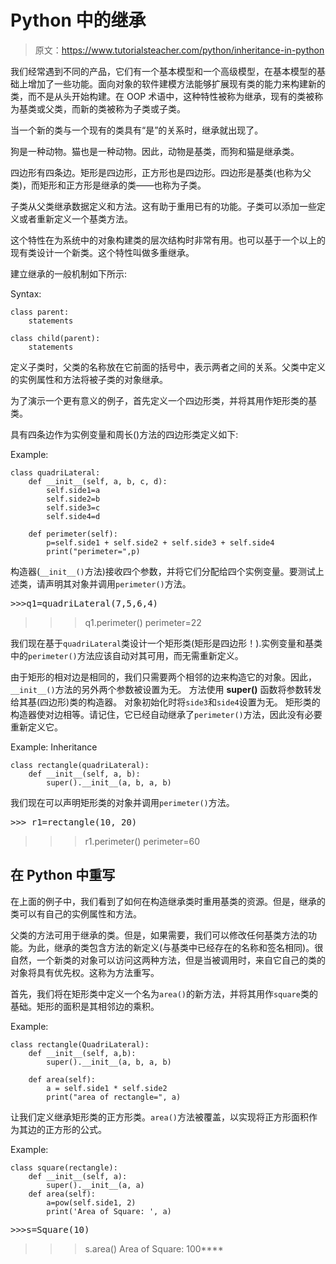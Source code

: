 # Python 中的继承

> 原文：<https://www.tutorialsteacher.com/python/inheritance-in-python>

我们经常遇到不同的产品，它们有一个基本模型和一个高级模型，在基本模型的基础上增加了一些功能。面向对象的软件建模方法能够扩展现有类的能力来构建新的类，而不是从头开始构建。在 OOP 术语中，这种特性被称为继承，现有的类被称为基类或父类，而新的类被称为子类或子类。

当一个新的类与一个现有的类具有“是”的关系时，继承就出现了。

狗是一种动物。猫也是一种动物。因此，动物是基类，而狗和猫是继承类。

四边形有四条边。矩形是四边形，正方形也是四边形。四边形是基类(也称为父类)，而矩形和正方形是继承的类——也称为子类。

子类从父类继承数据定义和方法。这有助于重用已有的功能。子类可以添加一些定义或者重新定义一个基类方法。

这个特性在为系统中的对象构建类的层次结构时非常有用。也可以基于一个以上的现有类设计一个新类。这个特性叫做多重继承。

建立继承的一般机制如下所示:

Syntax:

```
class parent:
    statements

class child(parent):
    statements

```

定义子类时，父类的名称放在它前面的括号中，表示两者之间的关系。父类中定义的实例属性和方法将被子类的对象继承。

为了演示一个更有意义的例子，首先定义一个四边形类，并将其用作矩形类的基类。

具有四条边作为实例变量和周长()方法的四边形类定义如下:

Example: 

```
class quadriLateral:
    def __init__(self, a, b, c, d):
        self.side1=a
        self.side2=b
        self.side3=c
        self.side4=d

    def perimeter(self):
        p=self.side1 + self.side2 + self.side3 + self.side4
        print("perimeter=",p) 
```

构造器(`__init__()`方法)接收四个参数，并将它们分配给四个实例变量。要测试上述类，请声明其对象并调用`perimeter()`方法。

<samp>>>>q1=quadriLateral(7,5,6,4)
>>>q1.perimeter()
perimeter=22</samp>

我们现在基于`quadriLateral`类设计一个矩形类(矩形是四边形！).实例变量和基类中的`perimeter()`方法应该自动对其可用，而无需重新定义。

由于矩形的相对边是相同的，我们只需要两个相邻的边来构造它的对象。因此，`__init__()`方法的另外两个参数被设置为无。 方法使用 **super()** 函数将参数转发给其基(四边形)类的构造器。 对象初始化时将`side3`和`side4`设置为无。 矩形类的构造器使对边相等。请记住，它已经自动继承了`perimeter()`方法，因此没有必要重新定义它。

Example: Inheritance 

```
class rectangle(quadriLateral):
    def __init__(self, a, b):
        super().__init__(a, b, a, b) 
```

我们现在可以声明矩形类的对象并调用`perimeter()`方法。

<samp>>>> r1=rectangle(10, 20)
>>> r1.perimeter()
perimeter=60</samp>

## 在 Python 中重写

在上面的例子中，我们看到了如何在构造继承类时重用基类的资源。但是，继承的类可以有自己的实例属性和方法。

父类的方法可用于继承的类。但是，如果需要，我们可以修改任何基类方法的功能。为此，继承的类包含方法的新定义(与基类中已经存在的名称和签名相同)。很自然，一个新类的对象可以访问这两种方法，但是当被调用时，来自它自己的类的对象将具有优先权。这称为方法重写。

首先，我们将在矩形类中定义一个名为`area()`的新方法，并将其用作`square`类的基础。矩形的面积是其相邻边的乘积。

Example: 

```
class rectangle(QuadriLateral):
    def __init__(self, a,b):
        super().__init__(a, b, a, b)

    def area(self):
        a = self.side1 * self.side2
        print("area of rectangle=", a) 
```

让我们定义继承矩形类的正方形类。`area()`方法被覆盖，以实现将正方形面积作为其边的正方形的公式。

Example: 

```
class square(rectangle):
    def __init__(self, a):
        super().__init__(a, a)
    def area(self):
        a=pow(self.side1, 2)
        print('Area of Square: ', a) 

```

<samp>>>>s=Square(10)
>>>s.area()
Area of Square: 100</samp>****